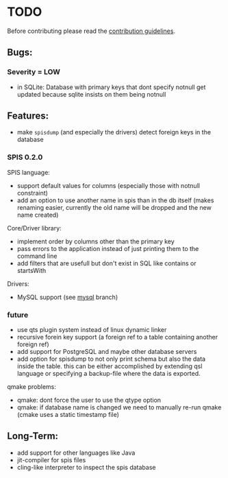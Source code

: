 # TODO

Before contributing please read the [contribution guidelines](./Contribution.md).

## Bugs:

### Severity = LOW

- in SQLite: Database with primary keys that dont specify notnull get updated because sqlite
  insists on them being notnull

## Features:

- make `spisdump` (and especially the drivers) detect foreign keys in the database

### SPIS 0.2.0

SPIS language:

- support default values for columns (especially those with notnull constraint)
- add an option to use another name in spis than in the db itself (makes renaming easier,
  currently the old name will be dropped and the new name created)

Core/Driver library:

- implement order by columns other than the primary key
- pass errors to the application instead of just printing them to the command line
- add filters that are usefull but don't exist in SQL like contains or startsWith

Drivers:

- MySQL support (see [mysql](https://github.com/msrd0/SPIS/tree/mysql) branch)

### future

- use qts plugin system instead of linux dynamic linker
- recursive forein key support (a foreign ref to a table containing another foreign ref)
- add support for PostgreSQL and maybe other database servers
- add option for spisdump to not only print schema but also the data inside the table. this can be either
  accomplished by extending qsl language or specifying a backup-file where the data is exported.

qmake problems:

- qmake: dont force the user to use the qtype option
- qmake: if database name is changed we need to manually re-run qmake (cmake uses a static timestamp file)

## Long-Term:

- add support for other languages like Java
- jit-compiler for spis files
- cling-like interpreter to inspect the spis database
